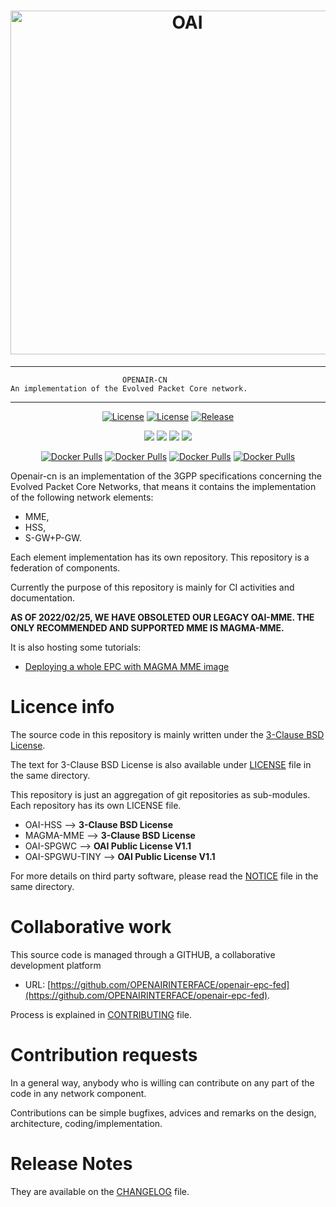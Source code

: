 <h1 align="center">
    <a href="https://openairinterface.org/"><img src="https://openairinterface.org/wp-content/uploads/2015/06/cropped-oai_final_logo.png" alt="OAI" width="550"></a>
</h1>


------------------------------------------------------------------------------

                             OPENAIR-CN
    An implementation of the Evolved Packet Core network.

------------------------------------------------------------------------------

<p align="center">
    <a href="https://github.com/OPENAIRINTERFACE/openair-epc-fed/blob/master/LICENSE"><img src="https://img.shields.io/badge/license-BSD3clause-blue.svg" alt="License"></a>
    <a href="https://github.com/OPENAIRINTERFACE/openair-spgwc/blob/master/LICENSE"><img src="https://img.shields.io/badge/license-OAI--Public--V1.1-blue" alt="License"></a>
    <a href="https://github.com/OPENAIRINTERFACE/openair-epc-fed/releases"><img src="https://img.shields.io/github/v/release/OPENAIRINTERFACE/openair-epc-fed" alt="Release"></a>
</p>

<p align="center">
    <a href="https://jenkins-oai.eurecom.fr/job/OAI-CN-HSS/"><img src="https://img.shields.io/jenkins/build?jobUrl=https%3A%2F%2Fjenkins-oai.eurecom.fr%2Fjob%2FOAI-CN-HSS%2F&label=build%20HSS"></a>
    <a href="https://jenkins-oai.eurecom.fr/job/OAI-CN-SPGWC/"><img src="https://img.shields.io/jenkins/build?jobUrl=https%3A%2F%2Fjenkins-oai.eurecom.fr%2Fjob%2FOAI-CN-SPGWC%2F&label=build%20SPGWC"></a>
    <a href="https://jenkins-oai.eurecom.fr/job/OAI-CN-SPGWU-TINY/"><img src="https://img.shields.io/jenkins/build?jobUrl=https%3A%2F%2Fjenkins-oai.eurecom.fr%2Fjob%2FOAI-CN-SPGWU-TINY%2F&label=build%20SPGWU-TINY"></a>
    <a href="https://jenkins-oai.eurecom.fr/job/MAGMA-MME-master-check/"><img src="https://img.shields.io/jenkins/build?jobUrl=https%3A%2F%2Fjenkins-oai.eurecom.fr%2Fjob%2FMAGMA-MME-master-check%2F&label=build%20MAGMA-MME"></a>
</p>

<p align="center">
  <a href="https://hub.docker.com/r/rdefosseoai/oai-hss"><img alt="Docker Pulls" src="https://img.shields.io/docker/pulls/rdefosseoai/oai-hss?label=HSS%20docker%20pulls"></a>
  <a href="https://hub.docker.com/r/rdefosseoai/oai-spgwc"><img alt="Docker Pulls" src="https://img.shields.io/docker/pulls/rdefosseoai/oai-spgwc?label=SPGWC%20docker%20pulls"></a>
  <a href="https://hub.docker.com/r/rdefosseoai/oai-spgwu-tiny"><img alt="Docker Pulls" src="https://img.shields.io/docker/pulls/rdefosseoai/oai-spgwu-tiny?label=SPGWU-TINY%20docker%20pulls"></a>
  <a href="https://hub.docker.com/r/rdefosseoai/magma-mme"><img alt="Docker Pulls" src="https://img.shields.io/docker/pulls/rdefosseoai/magma-mme?label=MAGMA-MME%20docker%20pulls"></a>
</p>

  Openair-cn is an implementation of the 3GPP specifications concerning the
  Evolved Packet Core Networks, that means it contains the implementation of the
  following network elements:

  * MME,
  * HSS,
  * S-GW+P-GW.

  Each element implementation has its own repository. This repository is a federation of components.

  Currently the purpose of this repository is mainly for CI activities and documentation.

  **AS OF 2022/02/25, WE HAVE OBSOLETED OUR LEGACY OAI-MME. THE ONLY RECOMMENDED AND SUPPORTED MME IS MAGMA-MME.**

  It is also hosting some tutorials:

  - [Deploying a whole EPC with MAGMA MME image](docs/DEPLOY_HOME_MAGMA_MME.md)

# Licence info

  The source code in this repository is mainly written under the [3-Clause BSD License](https://opensource.org/licenses/BSD-3-Clause).

  The text for 3-Clause BSD License is also available under [LICENSE](LICENSE) file in the same directory.

  This repository is just an aggregation of git repositories as sub-modules. Each repository has its own LICENSE file.

  - OAI-HSS --> **3-Clause BSD License**
  - MAGMA-MME --> **3-Clause BSD License**
  - OAI-SPGWC --> **OAI Public License V1.1**
  - OAI-SPGWU-TINY --> **OAI Public License V1.1**

  For more details on third party software, please read the [NOTICE](NOTICE) file in the same directory.

# Collaborative work

  This source code is managed through a GITHUB, a collaborative development platform

  *  URL: [https://github.com/OPENAIRINTERFACE/openair-epc-fed](https://github.com/OPENAIRINTERFACE/openair-epc-fed).

  Process is explained in [CONTRIBUTING](CONTRIBUTING.md) file.

# Contribution requests

  In a general way, anybody who is willing can contribute on any part of the
  code in any network component.

  Contributions can be simple bugfixes, advices and remarks on the design,
  architecture, coding/implementation.

# Release Notes

  They are available on the [CHANGELOG](CHANGELOG.md) file.
